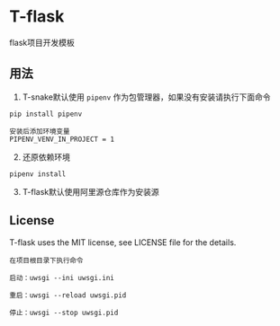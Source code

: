 # T-flask

flask项目开发模板

## 用法

1. T-snake默认使用 `pipenv` 作为包管理器，如果没有安装请执行下面命令

```
pip install pipenv

安装后添加环境变量
PIPENV_VENV_IN_PROJECT = 1
```

2. 还原依赖环境

```
pipenv install
```

3. T-flask默认使用阿里源仓库作为安装源

## License

T-flask uses the MIT license, see LICENSE file for the details.

```
在项目根目录下执行命令

启动：uwsgi --ini uwsgi.ini

重启：uwsgi --reload uwsgi.pid

停止：uwsgi --stop uwsgi.pid
```
